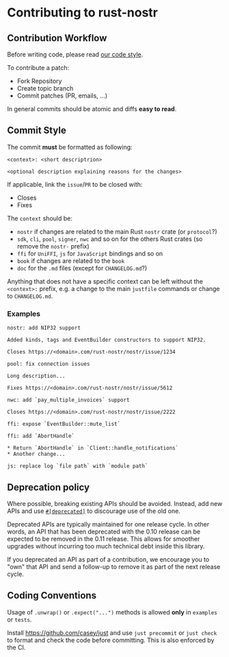 # Contributing to rust-nostr

## Contribution Workflow

Before writing code, please read [our code style](./CODE_STYLE.md).

To contribute a patch:

* Fork Repository 
* Create topic branch 
* Commit patches (PR, emails, ...)

In general commits should be atomic and diffs **easy to read**.

## Commit Style

The commit **must** be formatted as following:

```
<context>: <short descriptrion>

<optional description explaining reasons for the changes>
```

If applicable, link the `issue`/`PR` to be closed with:

* Closes <url>
* Fixes <url>

The `context` should be:

* `nostr` if changes are related to the main Rust `nostr` crate (or `protocol`?)
* `sdk`, `cli`, `pool`, `signer`, `nwc` and so on for the others Rust crates (so remove the `nostr-` prefix)
* `ffi` for `UniFFI`, `js` for `JavaScript` bindings and so on
* `book` if changes are related to the `book`
* `doc` for the `.md` files (except for `CHANGELOG.md`?)

Anything that does not have a specific context can be left without the `<context>:` prefix,
e.g. a change to the main `justfile` commands or change to `CHANGELOG.md`.

### Examples

```
nostr: add NIP32 support

Added kinds, tags and EventBuilder constructors to support NIP32.

Closes https://<domain>.com/rust-nostr/nostr/issue/1234
```

```
pool: fix connection issues

Long description...

Fixes https://<domain>.com/rust-nostr/nostr/issue/5612
```

```
nwc: add `pay_multiple_invoices` support

Closes https://<domain>.com/rust-nostr/nostr/issue/2222
```

```
ffi: expose `EventBuilder::mute_list`
```

```
ffi: add `AbortHandle`

* Return `AbortHandle` in `Client::handle_notifications`
* Another change...
```

```
js: replace log `file path` with `module path`
```

## Deprecation policy

Where possible, breaking existing APIs should be avoided.
Instead, add new APIs and use 
[`#[deprecated]`](https://github.com/rust-lang/rfcs/blob/master/text/1270-deprecation.md)
to discourage use of the old one.

Deprecated APIs are typically maintained for one release cycle.
In other words, an API that has been deprecated with the 0.10 release 
can be expected to be removed in the 0.11 release.
This allows for smoother upgrades without incurring too much technical debt inside this library.

If you deprecated an API as part of a contribution, we encourage you to "own" that API
and send a follow-up to remove it as part of the next release cycle.

## Coding Conventions

Usage of `.unwrap()` or `.expect("...")` methods is allowed **only** in `examples` or `tests`.

Install https://github.com/casey/just and use `just precommit` or `just check` 
to format and check the code before committing.
This is also enforced by the CI.
